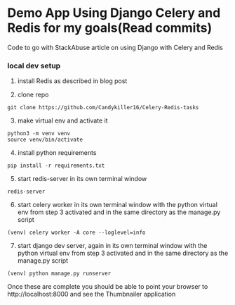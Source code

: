 # Demo App Using Django Celery and Redis for my goals(Read commits)
Code to go with StackAbuse article on using Django with Celery and Redis

### local dev setup

1) install Redis as described in blog post 

2) clone repo

```
git clone https://github.com/Candykiller16/Celery-Redis-tasks
```

3) make virtual env and activate it

```
python3 -m venv venv
source venv/bin/activate
```

4) install python requirements

```
pip install -r requirements.txt
```

5) start redis-server in its own terminal window

```
redis-server
```

6) start celery worker in its own terminal window with the python virtual env from step 3 activated and in the same directory as the manage.py script

```
(venv) celery worker -A core --loglevel=info
```

7) start django dev server, again in its own terminal window with the python virtual env from step 3 activated and in the same directory as the manage.py script

```
(venv) python manage.py runserver
```

Once these are complete you should be able to point your browser to http://localhost:8000 and see the Thumbnailer application